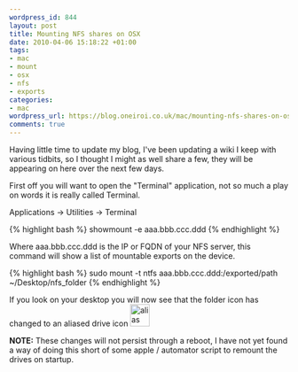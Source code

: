 ```yaml
--- 
wordpress_id: 844
layout: post
title: Mounting NFS shares on OSX
date: 2010-04-06 15:18:22 +01:00
tags: 
- mac
- mount
- osx
- nfs
- exports
categories: 
- mac
wordpress_url: https://blog.oneiroi.co.uk/mac/mounting-nfs-shares-on-osx
comments: true
---
```

Having little time to update my blog, I've been updating a wiki I keep with various tidbits, so I thought I might as well share a few, they will be appearing on here over the next few days.

First off you will want to open the "Terminal" application, not so much a play on words it is really called Terminal.

Applications -> Utilities -> Terminal

{% highlight bash %}
showmount -e aaa.bbb.ccc.ddd
{% endhighlight %}

Where aaa.bbb.ccc.ddd is the IP or FQDN of your NFS server, this command will show a list of mountable exports on the device.

{% highlight bash %}
sudo mount -t ntfs aaa.bbb.ccc.ddd:/exported/path ~/Desktop/nfs_folder
{% endhighlight %}

If you look on your desktop you will now see that the folder icon has changed to an aliased drive icon <a href="https://blog.oneiroi.co.uk/uploads/2010/04/2010-04-06_1615.png"><img src="https://blog.oneiroi.co.uk/uploads/2010/04/2010-04-06_1615.png" alt="alias drive icon" title="mac ALIAS drive" width="35" height="40" class="alignnone size-full wp-image-845" /></a>

<strong>
NOTE:</strong> These changes will not persist through a reboot, I have not yet found a way of doing this short of some apple / automator script to remount the drives on startup.
